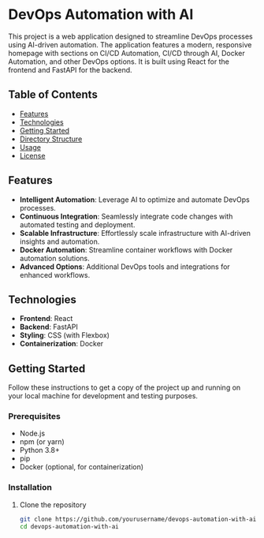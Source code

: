 # DevOps Automation with AI

This project is a web application designed to streamline DevOps processes using AI-driven automation. The application features a modern, responsive homepage with sections on CI/CD Automation, CI/CD through AI, Docker Automation, and other DevOps options. It is built using React for the frontend and FastAPI for the backend.

## Table of Contents

- [Features](#features)
- [Technologies](#technologies)
- [Getting Started](#getting-started)
- [Directory Structure](#directory-structure)
- [Usage](#usage)
- [License](#license)

## Features

- **Intelligent Automation**: Leverage AI to optimize and automate DevOps processes.
- **Continuous Integration**: Seamlessly integrate code changes with automated testing and deployment.
- **Scalable Infrastructure**: Effortlessly scale infrastructure with AI-driven insights and automation.
- **Docker Automation**: Streamline container workflows with Docker automation solutions.
- **Advanced Options**: Additional DevOps tools and integrations for enhanced workflows.

## Technologies

- **Frontend**: React
- **Backend**: FastAPI
- **Styling**: CSS (with Flexbox)
- **Containerization**: Docker

## Getting Started

Follow these instructions to get a copy of the project up and running on your local machine for development and testing purposes.

### Prerequisites

- Node.js
- npm (or yarn)
- Python 3.8+
- pip
- Docker (optional, for containerization)

### Installation

1. Clone the repository
   ```sh
   git clone https://github.com/yourusername/devops-automation-with-ai.git
   cd devops-automation-with-ai


